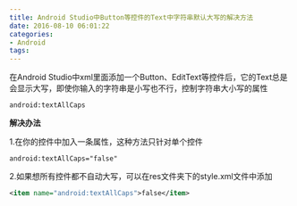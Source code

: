 ```yaml
---
title: Android Studio中Button等控件的Text中字符串默认大写的解决方法
date: 2016-08-10 06:01:22
categories:
- Android
tags: 
---
```

在Android Studio中xml里面添加一个Button、EditText等控件后，它的Text总是会显示大写，即使你输入的字符串是小写也不行，控制字符串大小写的属性  
```
android:textAllCaps
```
**解决办法**  

1.在你的控件中加入一条属性，这种方法只针对单个控件  
```
android:textAllCaps="false"
```
2.如果想所有控件都不自动大写，可以在res文件夹下的style.xml文件中添加  
```xml
<item name="android:textAllCaps">false</item>
```